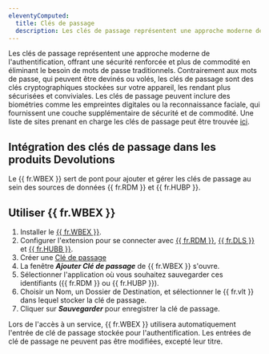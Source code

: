 ```yaml
---
eleventyComputed:
  title: Clés de passage
  description: Les clés de passage représentent une approche moderne de l'authentification, offrant une sécurité renforcée et plus de commodité en éliminant le besoin de mots de passe traditionnels.
---
```


Les clés de passage représentent une approche moderne de l'authentification, offrant une sécurité renforcée et plus de commodité en éliminant le besoin de mots de passe traditionnels. Contrairement aux mots de passe, qui peuvent être devinés ou volés, les clés de passage sont des clés cryptographiques stockées sur votre appareil, les rendant plus sécurisées et conviviales. Les clés de passage peuvent inclure des biométries comme les empreintes digitales ou la reconnaissance faciale, qui fournissent une couche supplémentaire de sécurité et de commodité. Une liste de sites prenant en charge les clés de passage peut être trouvée [ici](https://passkeys.directory/).

## Intégration des clés de passage dans les produits Devolutions

Le {{ fr.WBEX }} sert de pont pour ajouter et gérer les clés de passage au sein des sources de données {{ fr.RDM }} et {{ fr.HUBP }}.

## Utiliser {{ fr.WBEX }}

1. Installer le [{{ fr.WBEX }}](/workspace/workspace-browser-extension/installation/).
1. Configurer l'extension pour se connecter avec [{{ fr.RDM }}](/workspace/workspace-browser-extension/remote-desktop-manager/first-login/first-login-rdm-windows/), [{{ fr.DLS }}](/workspace/workspace-browser-extension/devolutions-server/first-login/) et [{{ fr.HUBB }}](/workspace/workspace-browser-extension/hub-business/first-login/).
1. Créer une [Clé de passage](https://www.passkeys.io/)
1. La fenêtre ***Ajouter Clé de passage*** de {{ fr.WBEX }} s'ouvre.
1. Sélectionner l'application où vous souhaitez sauvegarder ces identifiants ({{ fr.RDM }} ou {{ fr.HUBP }}).
1. Choisir un Nom, un Dossier de Destination, et sélectionner le {{ fr.vlt }} dans lequel stocker la clé de passage.
1. Cliquer sur ***Sauvegarder*** pour enregistrer la clé de passage.

Lors de l'accès à un service, {{ fr.WBEX }} utilisera automatiquement l'entrée de clé de passage stockée pour l'authentification. Les entrées de clé de passage ne peuvent pas être modifiées, excepté leur titre.  